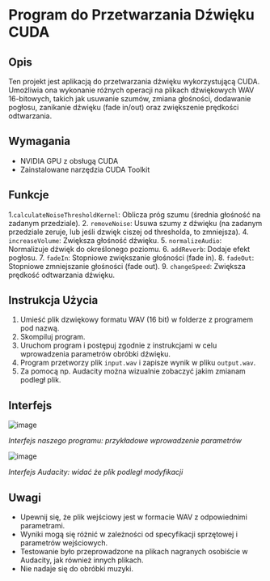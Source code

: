 # Program do Przetwarzania Dźwięku CUDA


## Opis
Ten projekt jest aplikacją do przetwarzania dźwięku wykorzystującą CUDA. 
Umożliwia ona wykonanie różnych operacji na plikach dźwiękowych WAV 16-bitowych, takich jak usuwanie szumów, zmiana głośności, dodawanie pogłosu, zanikanie dźwięku (fade in/out) oraz zwiększenie prędkości odtwarzania.


## Wymagania
- NVIDIA GPU z obsługą CUDA
- Zainstalowane narzędzia CUDA Toolkit

## Funkcje
1.`calculateNoiseThresholdKernel`: Oblicza próg szumu (średnia głośność na zadanym przedziale).
2. `removeNoise`: Usuwa szumy z dźwięku (na zadanym przedziale zeruje, lub jeśli dzwięk ciszej od thresholda, to zmniejsza).
4. `increaseVolume`: Zwiększa głośność dźwięku.
5. `normalizeAudio`: Normalizuje dźwięk do określonego poziomu.
6. `addReverb`: Dodaje efekt pogłosu.
7. `fadeIn`: Stopniowe zwiększanie głośności (fade in).
8. `fadeOut`: Stopniowe zmniejszanie głośności (fade out).
9. `changeSpeed`: Zwiększa prędkość odtwarzania dźwięku.

## Instrukcja Użycia
1. Umieść plik dzwiękowy formatu WAV (16 bit) w folderze z programem pod nazwą.
2. Skompiluj program.
3. Uruchom program i postępuj zgodnie z instrukcjami w celu wprowadzenia parametrów obróbki dźwięku.
4. Program przetworzy plik `input.wav` i zapisze wynik w pliku `output.wav`.
5. Za pomocą np. Audacity można wizualnie zobaczyć jakim zmianam podległ plik.

## Interfejs
![image](https://github.com/karp1ch/audio-editor-cuda/assets/106777205/9de8c4c4-e89e-4bc9-8a1a-3bc34588c65e)

*Interfejs naszego programu: przykładowe wprowadzenie parametrów*

![image](https://github.com/karp1ch/audio-editor-cuda/assets/106777205/94528d4b-21c3-4eb5-bff8-117dfe711e5d)

*Interfejs Audacity: widać że plik podległ modyfikacji*


## Uwagi
- Upewnij się, że plik wejściowy jest w formacie WAV z odpowiednimi parametrami.
- Wyniki mogą się różnić w zależności od specyfikacji sprzętowej i parametrów wejściowych.
- Testowanie było przeprowadzone na plikach nagranych osobiście w Audacity, jak również innych plikach.
- Nie nadaje się do obróbki muzyki.
